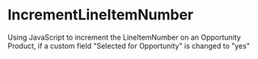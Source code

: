 # IncrementLineItemNumber
Using JavaScript to increment the LineItemNumber on an Opportunity Product, if a custom field "Selected for Opportunity" is changed to "yes"
